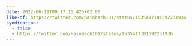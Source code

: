 ```yaml
---
date: 2022-06-11T09:17:15.425+02:00
like-of: https://twitter.com/Hainbach101/status/1535417181592231936
syndication:
  - false
  - https://twitter.com/Hainbach101/status/1535417181592231936
---
```

